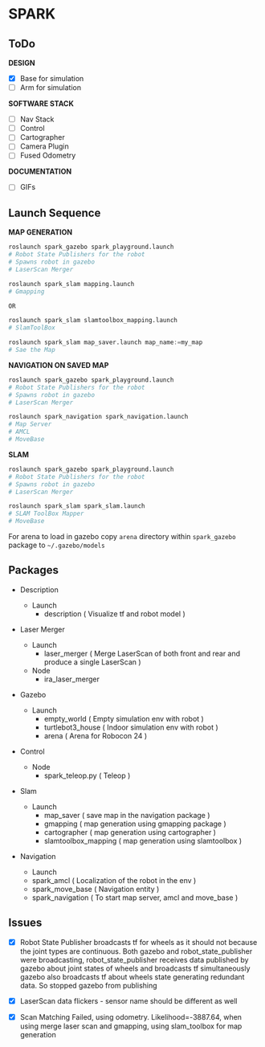# SPARK

## ToDo

**DESIGN**
- [x] Base for simulation
- [ ] Arm for simulation

**SOFTWARE STACK**

- [ ] Nav Stack
- [ ] Control
- [ ] Cartographer
- [ ] Camera Plugin
- [ ] Fused Odometry

**DOCUMENTATION**

- [ ] GIFs

## Launch Sequence

**MAP GENERATION**

```py
roslaunch spark_gazebo spark_playground.launch
# Robot State Publishers for the robot
# Spawns robot in gazebo
# LaserScan Merger
```

```py
roslaunch spark_slam mapping.launch
# Gmapping

OR 

roslaunch spark_slam slamtoolbox_mapping.launch
# SlamToolBox
```

```py
roslaunch spark_slam map_saver.launch map_name:=my_map
# Sae the Map
```

**NAVIGATION ON SAVED MAP**

```py
roslaunch spark_gazebo spark_playground.launch
# Robot State Publishers for the robot
# Spawns robot in gazebo
# LaserScan Merger
```

```py
roslaunch spark_navigation spark_navigation.launch
# Map Server
# AMCL
# MoveBase
```

**SLAM**

```py
roslaunch spark_gazebo spark_playground.launch
# Robot State Publishers for the robot
# Spawns robot in gazebo
# LaserScan Merger
```

```py
roslaunch spark_slam spark_slam.launch
# SLAM ToolBox Mapper
# MoveBase
```

For arena to load in gazebo copy `arena` directory within `spark_gazebo` package to `~/.gazebo/models `

## Packages

- Description
  - Launch
    - description ( Visualize tf and robot model )

- Laser Merger
  - Launch
    - laser_merger ( Merge LaserScan of both front and rear and produce a single LaserScan )
  - Node
    - ira_laser_merger

- Gazebo
  - Launch
    - empty_world ( Empty simulation env with robot )
    - turtlebot3_house ( Indoor simulation env with robot )
    - arena ( Arena for Robocon 24 )

- Control
  - Node
    - spark_teleop.py ( Teleop )

- Slam
  - Launch
    - map_saver ( save map in the navigation package )
    - gmapping ( map generation using gmapping package )
    - cartographer ( map generation using cartographer )
    - slamtoolbox_mapping ( map generation using slamtoolbox )

- Navigation
  - Launch
   - spark_amcl ( Localization of the robot in the env )
   - spark_move_base ( Navigation entity )
   - spark_navigation ( To start map server, amcl and move_base )

## Issues

- [x] Robot State Publisher broadcasts tf for wheels as it should not because the joint types are continuous. Both gazebo and robot_state_publisher were broadcasting, robot_state_publisher receives data published by gazebo about joint states of wheels and broadcasts tf simultaneously gazebo also broadcasts tf about wheels state generating redundant data. So stopped gazebo from publishing
- [x] LaserScan data flickers - sensor name should be different as well
- [x] Scan Matching Failed, using odometry. Likelihood=-3887.64, when using merge laser scan and gmapping, using slam_toolbox for map generation

